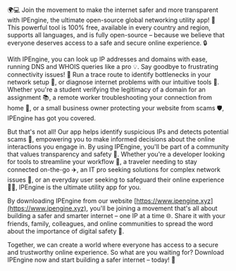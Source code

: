 🌍💻 Join the movement to make the internet safer and more transparent with IPEngine, the ultimate open-source global networking utility app! 🚀 This powerful tool is 100% free, available in every country and region, supports all languages, and is fully open-source – because we believe that everyone deserves access to a safe and secure online experience. 🔒

With IPEngine, you can look up IP addresses and domains with ease, running DNS and WHOIS queries like a pro 💡. Say goodbye to frustrating connectivity issues! 📡 Run a trace route to identify bottlenecks in your network setup 👥, or diagnose internet problems with our intuitive tools 🔧. Whether you're a student verifying the legitimacy of a domain for an assignment 📚, a remote worker troubleshooting your connection from home 💼, or a small business owner protecting your website from scams 🛡️, IPEngine has got you covered.

But that's not all! Our app helps identify suspicious IPs and detects potential scams 👀, empowering you to make informed decisions about the online interactions you engage in. By using IPEngine, you'll be part of a community that values transparency and safety 💯. Whether you're a developer looking for tools to streamline your workflow 🚀, a traveler needing to stay connected on-the-go ✈️, an IT pro seeking solutions for complex network issues 🔧, or an everyday user seeking to safeguard their online experience 👨‍💻, IPEngine is the ultimate utility app for you.

By downloading IPEngine from our website [https://www.ipengine.xyz](https://www.ipengine.xyz), you'll be joining a movement that's all about building a safer and smarter internet – one IP at a time 🌐. Share it with your friends, family, colleagues, and online communities to spread the word about the importance of digital safety 💬.

Together, we can create a world where everyone has access to a secure and trustworthy online experience. So what are you waiting for? Download IPEngine now and start building a safer internet – today! 🚀